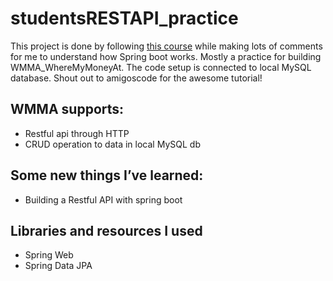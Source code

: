 # studentsRESTAPI_practice
This project is done by following [this course](https://amigoscode.com/p/spring-boot) while making lots of comments for me to understand how Spring boot works. Mostly a practice for building WMMA_WhereMyMoneyAt. The code setup is connected to local MySQL database. Shout out to amigoscode for the awesome tutorial! 


## WMMA supports:
- Restful api through HTTP 
- CRUD operation to data in local MySQL db

## Some new things I’ve learned:
- Building a Restful API with spring boot

## Libraries and resources I used 
- Spring Web
- Spring Data JPA
